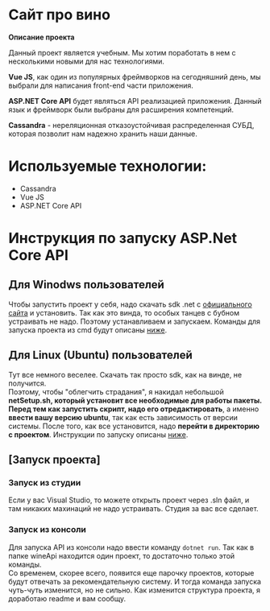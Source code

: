 # Сайт про вино
**Описание проекта**

Данный проект является учебным. Мы хотим поработать в нем с несколькими новыми для нас технологиями.

**Vue JS**, как один из популярных фреймворков на сегодняшний день, мы выбрали для написания front-end части приложения.

**ASP.NET Core API** будет являться API реализацией приложения. Данный язык и фреймворк были выбраны для расширения компетенций.

**Cassandra** - нереляционная отказоустойчивая распределенная СУБД, которая позволит нам надежно хранить наши данные. 


# Используемые технологии:
- Cassandra
- Vue JS
- ASP.NET Core API

# Инструкция по запуску ASP.Net Core API

## Для Winodws пользователей
Чтобы запустить проект у себя, надо скачать sdk .net с [официального сайта](https://dotnet.microsoft.com/download/dotnet/5.0) и установить. 
Так как это винда, то особых танцев с бубном устраивать не надо. Поэтому устанавливаем и запускаем. Команды для запуска проекта из cmd будут описаны [ниже](#запуск-проекта).  

## Для Linux (Ubuntu) пользователей
Тут все немного веселее. Скачать так просто sdk, как на винде, не получится.  
Поэтому, чтобы "облегчить страдания", я накидал небольшой **netSetup.sh, который установит все необходимые для работы пакеты.**   
**Перед тем как запустить скрипт, надо его отредактировать**, а именно **ввести вашу версию ubuntu**, так как есть зависимость от версии системы.
После того, как все установится, надо **перейти в директорию с проектом**. Инструкции по запуску описаны [ниже](#запуск-проекта).

## [Запуск проекта]
### Запуск из студии
Если у вас Visual Studio, то можете открыть проект через .sln файл, и там никаких махинаций не надо устраивать. Студия за вас все сделает.

### Запуск из консоли
Для запуска API из консоли надо ввести команду ```dotnet run```. Так как в папке wineApi находится один проект, то достаточно только этой команды.   
Со временем, скорее всего, появится еще парочку проектов, которые будут отвечать за рекомендательную систему. И тогда команда запуска чуть-чуть изменится, но не сильно.
Как изменится структура проекта, я доработаю readme и вам сообщу.
